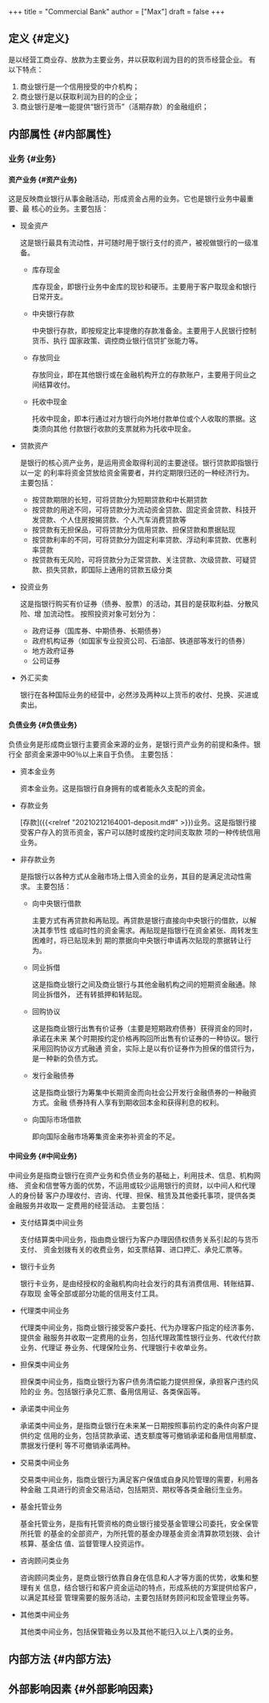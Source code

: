 +++
title = "Commercial Bank"
author = ["Max"]
draft = false
+++

## 定义 {#定义}

是以经营工商业存、放款为主要业务，并以获取利润为目的的货币经营企业。
有以下特点：

1.  商业银行是一个信用授受的中介机构；
2.  商业银行是以获取利润为目的的企业；
3.  商业银行是唯一能提供“银行货币”（活期存款）的金融组织；


## 内部属性 {#内部属性}


### 业务 {#业务}


#### 资产业务 {#资产业务}

这是反映商业银行从事金融活动，形成资金占用的业务。它也是银行业务中最重要、最
核心的业务。主要包括：

<!--list-separator-->

-  现金资产

    这是银行最具有流动性，并可随时用于银行支付的资产，被视做银行的一级准备。

    <!--list-separator-->

    -  库存现金

        库存现金，即银行业务中金库的现钞和硬币。主要用于客户取现金和银行日常开支。

    <!--list-separator-->

    -  中央银行存款

        中央银行存款，即按规定比率提缴的存款准备金。主要用于人民银行控制货币、执行
        国家政策、调控商业银行信贷扩张能力等。

    <!--list-separator-->

    -  存放同业

        存放同业，即在其他银行或在金融机构开立的存款账户，主要用于同业之间结算收付。

    <!--list-separator-->

    -  托收中现金

        托收中现金，即本行通过对方银行向外地付款单位或个人收取的票据。这类须向其他
        付款银行收款的支票就称为托收中现金。

<!--list-separator-->

-  贷款资产

    是银行的核心资产业务，是运用资金取得利润的主要途径。银行贷款即指银行以一定
    的利率将资金贷放给资金需要者，并约定期限归还的一种经济行为。
    主要包括：

    <!--list-separator-->

    -  按贷款期限的长短，可将贷款分为短期贷款和中长期贷款

    <!--list-separator-->

    -  按贷款的用途不同，可将贷款分为流动资金贷款、固定资金贷款、科技开发贷款、个人住房按揭贷款、个人汽车消费贷款等

    <!--list-separator-->

    -  按贷款有无担保品，可将贷款分为信用贷款、担保贷款和票据贴现

    <!--list-separator-->

    -  按贷款利率的不同，可将贷款分为固定利率贷款、浮动利率贷款、优惠利率贷款

    <!--list-separator-->

    -  按贷款有无风险，可将贷款分为正常贷款、关注贷款、次级贷款、可疑贷款、损失贷款，即国际上通用的贷款五级分类

<!--list-separator-->

-  投资业务

    这是指银行购买有价证券（债券、股票）的活动，其目的是获取利益、分散风险、增
    加流动性。
    按照投资对象可划分为：

    <!--list-separator-->

    -  政府证券（国库券、中期债券、长期债券）

    <!--list-separator-->

    -  政府机构证券（如国家专业投资公司、石油部、铁道部等发行的债券）

    <!--list-separator-->

    -  地方政府证券

    <!--list-separator-->

    -  公司证券

<!--list-separator-->

-  外汇买卖

    银行在各种国际业务的经营中，必然涉及两种以上货币的收付、兑换、买进或卖出。


#### 负债业务 {#负债业务}

负债业务是形成商业银行主要资金来源的业务，是银行资产业务的前提和条件。银行全
部资金来源中90％以上来自于负债。
主要包括：

<!--list-separator-->

-  资本金业务

    资本金业务。这是指银行自身拥有的或者能永久支配的资金。

<!--list-separator-->

-  存款业务

    [存款]({{<relref "20210212164001-deposit.md#" >}})业务。这是指银行接受客户存入的货币资金，客户可以随时或按约定时间支取款
    项的一种传统信用业务。

<!--list-separator-->

-  非存款业务

    是指银行以各种方式从金融市场上借入资金的业务，其目的是满足流动性需求。
    主要包括：

    <!--list-separator-->

    -  向中央银行借款

        主要方式有再贷款和再贴现。再贷款是银行直接向中央银行的借款，以解决其季节性
        或临时性的资金需求。再贴现是指银行在资金紧张、周转发生困难时，将已贴现未到
        期的票据向中央银行申请再次贴现的票据转让行为。

    <!--list-separator-->

    -  同业拆借

        这是指商业银行之间及商业银行与其他金融机构之间的短期资金融通。除同业拆借外，
        还有转抵押和转贴现。

    <!--list-separator-->

    -  回购协议

        这是指商业银行出售有价证券（主要是短期政府债券）获得资金的同时，承诺在未来
        某个时期按约定价格再购回所出售有价证券的一种协议。银行采用回购协议方式融通
        资金，实际上是以有价证券作为担保的借贷行为，是一种新的负债方式。

    <!--list-separator-->

    -  发行金融债券

        这是指商业银行为筹集中长期资金而向社会公开发行金融债券的一种融资方式。金融
        债券持有人享有到期收回本金和获得利息的权利。

    <!--list-separator-->

    -  向国际市场借款

        即向国际金融市场筹集资金来弥补资金的不足。


#### 中间业务 {#中间业务}

中间业务是指商业银行在资产业务和负债业务的基础上，利用技术、信息、机构网络、
资金和信誉等方面的优势，不运用或较少运用银行的资财，以中间人和代理人的身份替
客户办理收付、咨询、代理、担保、租赁及其他委托事项，提供各类金融服务并收取一
定费用的经营活动。
主要包括：

<!--list-separator-->

-  支付结算类中间业务

    支付结算类中间业务，指由商业银行为客户办理因债权债务关系引起的与货币支付、
    资金划拨有关的收费业务，如支票结算、进口押汇、承兑汇票等。

<!--list-separator-->

-  银行卡业务

    银行卡业务，是由经授权的金融机构向社会发行的具有消费信用、转账结算、存取现
    金等全部或部分功能的信用支付工具。

<!--list-separator-->

-  代理类中间业务

    代理类中间业务，指商业银行接受客户委托、代为办理客户指定的经济事务、提供金
    融服务并收取一定费用的业务，包括代理政策性银行业务、代收代付款业务、代理证
    券业务、代理保险业务、代理银行卡收单业务。

<!--list-separator-->

-  担保类中间业务

    担保类中间业务，指商业银行为客户债务清偿能力提供担保，承担客户违约风险的业
    务。包括银行承兑汇票、备用信用证、各类保函等。

<!--list-separator-->

-  承诺类中间业务

    承诺类中间业务，是指商业银行在未来某一日期按照事前约定的条件向客户提供约定
    信用的业务，包括贷款承诺、透支额度等可撤销承诺和备用信用额度、票据发行便利
    等不可撤销承诺两种。

<!--list-separator-->

-  交易类中间业务

    交易类中间业务，指商业银行为满足客户保值或自身风险管理的需要，利用各种金融
    工具进行的资金交易活动，包括期货、期权等各类金融衍生业务。

<!--list-separator-->

-  基金托管业务

    基金托管业务，是指有托管资格的商业银行接受基金管理公司委托，安全保管所托管
    的基金的全部资产，为所托管的基金办理基金资金清算款项划拨、会计核算、基金估
    值、监督管理人投资运作。

<!--list-separator-->

-  咨询顾问类业务

    咨询顾问类业务，是商业银行依靠自身在信息和人才等方面的优势，收集和整理有关
    信息，结合银行和客户资金运动的特点，形成系统的方案提供给客户，以满足其经营
    管理需要的服务活动，主要包括财务顾问和现金管理业务等。

<!--list-separator-->

-  其他类中间业务

    其他类中间业务，包括保管箱业务以及其他不能归入以上八类的业务。


## 内部方法 {#内部方法}


## 外部影响因素 {#外部影响因素}
